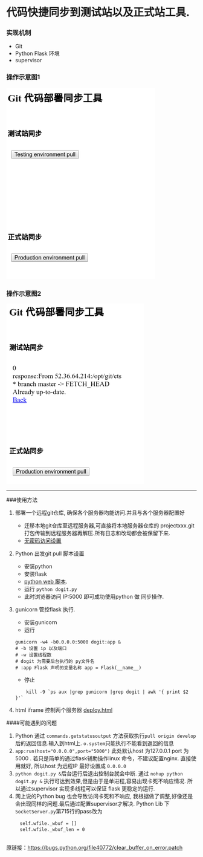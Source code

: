 # 代码快捷同步到测试站以及正式站工具.
### 实现机制

* Git
* Python Flask 环境
* supervisor

### 操作示意图1
![image](images/code-deploy.png)

### 操作示意图2
![image](images/code-deploy2.png)



_____

###使用方法

1. 部署一个远程git仓库, 确保各个服务器均能访问.并且与各个服务器配置好 
	* 迁移本地git仓库至远程服务器,可直接将本地服务器仓库的 projectxxx.git 打包传输到远程服务器再解压.所有日志和改动都会被保留下来. 
	* [无密码访问设置](http://blog.csdn.net/haigenwong/article/details/7410914) 
2.  Python 出发git pull 脚本设置
	* 安装python
	* 安装flask
	* [python web 脚本](dogit.py). 
	* 运行 ``python dogit.py``
	* 此时浏览器访问 IP:5000 即可成功使用python 做 同步操作.
3.  gunicorn 管控flask 执行.
	* 安装gunicorn
	* 运行
	```
	gunicorn -w4 -b0.0.0.0:5000 dogit:app &
	# -b 设置 ip 以及端口
	# -w 设置线程数
	# dogit 为需要后台执行的 py文件名
	# :app Flask 声明的变量名称 app = Flask(__name__)
	```
	* 停止 
	```
		kill -9 `ps aux |grep gunicorn |grep dogit | awk '{ print $2 }'`
	```
	
4. html iframe 控制两个服务器 [deploy.html](deploy.html)
	 
####可能遇到的问题

1. Python 通过 ``commands.getstatusoutput`` 方法获取执行``pull origin develop``后的返回信息.输入到html上. ``o.system``只能执行不能看到返回的信息
2. ``app:run(host="0.0.0.0",port="5000")`` 此处默认host 为127.0.0.1 port 为5000 . 若只是简单的通过flask辅助操作linux 命令，不建议配置nginx. 直接使用就好, 所以host 为远程IP 最好设置成 ``0.0.0.0``
3. ``python dogit.py &``后台运行后退出控制台就会中断. 
	 通过 ``nohup python dogit.py &`` 执行可达到效果,但是由于是单进程,容易出现卡死不响应情况.
	 所以通过supervisor 实现多线程可以保证 flask 更稳定的运行.
4. 网上说的Python bug 也会导致访问卡死和不响应, 我根据做了调整,好像还是会出现同样的问题.最后通过配置supervisor才解决.
	Python Lib 下``SocketServer.py``第715行的pass改为
```
	 self.wfile._wbuf = []
	 self.wfile._wbuf_len = 0
	 
```
原链接：https://bugs.python.org/file40772/clear_buffer_on_error.patch
